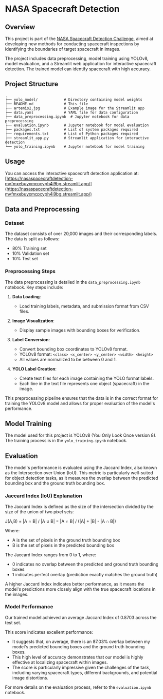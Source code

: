 # NASA Spacecraft Detection

## Overview
This project is part of the [NASA Spacecraft Detection Challenge](https://www.drivendata.org/competitions/260/spacecraft-detection/page/832/), aimed at developing new methods for conducting spacecraft inspections by identifying the boundaries of target spacecraft in images. 

The project includes data preprocessing, model training using YOLOv8, model evaluation, and a Streamlit web application for interactive spacecraft detection. The trained model can identify spacecraft with high accuracy.

## Project Structure
```
.
├── yolo_model/            # Directory containing model weights
├── README.md              # This file
├── artemis2.jpg           # Example image for the Streamlit app
├── data.yaml              # YAML file for data configuration
├── data_preprocessing.ipynb  # Jupyter notebook for data preprocessing
├── evaluation.ipynb       # Jupyter notebook for model evaluation
├── packages.txt           # List of system packages required
├── requirements.txt       # List of Python packages required
├── streamlit_app.py       # Streamlit application for interactive detection
└── yolo_training.ipynb    # Jupyter notebook for model training
```

## Usage
You can access the interactive spacecraft detection application at:
[https://nasaspacecraftdetection-mvfmxebuyxmcpcyph4i9bg.streamlit.app/](https://nasaspacecraftdetection-mvfmxebuyxmcpcyph4i9bg.streamlit.app/)

## Data and Preprocessing

### Dataset
The dataset consists of over 20,000 images and their corresponding labels. The data is split as follows:
- 80% Training set
- 10% Validation set
- 10% Test set

### Preprocessing Steps
The data preprocessing is detailed in the `data_preprocessing.ipynb` notebook. Key steps include:

1. **Data Loading**: 
   - Load training labels, metadata, and submission format from CSV files.

2. **Image Visualization**: 
   - Display sample images with bounding boxes for verification.

3. **Label Conversion**: 
   - Convert bounding box coordinates to YOLOv8 format.
   - YOLOv8 format: `<class> <x_center> <y_center> <width> <height>`
   - All values are normalized to be between 0 and 1.

4. **YOLO Label Creation**:
   - Create text files for each image containing the YOLO format labels.
   - Each line in the text file represents one object (spacecraft) in the image.

This preprocessing pipeline ensures that the data is in the correct format for training the YOLOv8 model and allows for proper evaluation of the model's performance.

## Model Training
The model used for this project is YOLOv8 (You Only Look Once version 8). The training process is in the `yolo_training.ipynb` notebook.

## Evaluation
The model's performance is evaluated using the Jaccard Index, also known as the Intersection over Union (IoU). This metric is particularly well-suited for object detection tasks, as it measures the overlap between the predicted bounding box and the ground truth bounding box.

### Jaccard Index (IoU) Explanation
The Jaccard Index is defined as the size of the intersection divided by the size of the union of two pixel sets:

J(A,B) = |A ∩ B| / |A ∪ B| = |A ∩ B| / (|A| + |B| - |A ∩ B|)

Where:
- A is the set of pixels in the ground truth bounding box
- B is the set of pixels in the predicted bounding box

The Jaccard Index ranges from 0 to 1, where:
- 0 indicates no overlap between the predicted and ground truth bounding boxes
- 1 indicates perfect overlap (prediction exactly matches the ground truth)

A higher Jaccard Index indicates better performance, as it means the model's predictions more closely align with the true spacecraft locations in the images.

### Model Performance
Our trained model achieved an average Jaccard Index of 0.8703 across the test set.

This score indicates excellent performance:
- It suggests that, on average, there is an 87.03% overlap between my model's predicted bounding boxes and the ground truth bounding boxes.
- This high level of accuracy demonstrates that our model is highly effective at localizing spacecraft within images.
- The score is particularly impressive given the challenges of the task, including varying spacecraft types, different backgrounds, and potential image distortions.

For more details on the evaluation process, refer to the `evaluation.ipynb` notebook.
